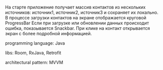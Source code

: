 На старте приложение получает массив контактов из нескольких источников: источник1, источник2, источник3 и сохраняет их локально.
В процессе загрузки контактов на экране отображается круговой ProgressBar
Если при загрузке или обновлении данных происходит ошибка, показывается Snackbar.
При клике на контакт открывается экран с более подробной информацией.

programming language:
Java

libs:
Room,
RxJava,
Retrofit

architectural pattern:
MVVM

